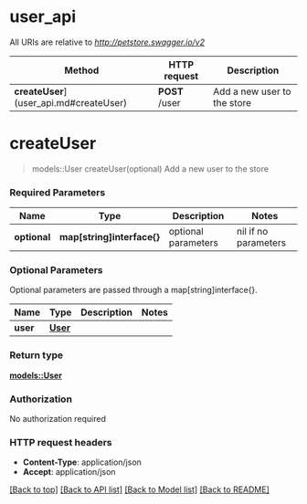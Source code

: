 # user_api

All URIs are relative to *http://petstore.swagger.io/v2*

Method | HTTP request | Description
------------- | ------------- | -------------
**createUser**](user_api.md#createUser) | **POST** /user | Add a new user to the store


# **createUser**
> models::User createUser(optional)
Add a new user to the store



### Required Parameters

Name | Type | Description  | Notes
------------- | ------------- | ------------- | -------------
 **optional** | **map[string]interface{}** | optional parameters | nil if no parameters

### Optional Parameters
Optional parameters are passed through a map[string]interface{}.

Name | Type | Description  | Notes
------------- | ------------- | ------------- | -------------
 **user** | [**User**](User.md)|  | 

### Return type

[**models::User**](user.md)

### Authorization

No authorization required

### HTTP request headers

 - **Content-Type**: application/json
 - **Accept**: application/json

[[Back to top]](#) [[Back to API list]](../README.md#documentation-for-api-endpoints) [[Back to Model list]](../README.md#documentation-for-models) [[Back to README]](../README.md)

